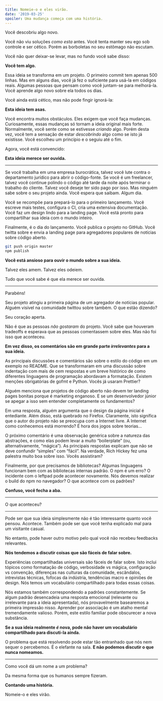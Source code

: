 ```yaml
---
title: Nomeie-o e eles virão.
date: '2019-03-25'
spoiler: Uma mudança começa com uma história.
---
```


Você descobriu algo novo.

Você não viu soluções *como esta* antes. Você tenta manter seu ego sob controle e ser cético. Porém as borboletas no seu estômago não escutam.

Você não quer deixar-se levar, mas no fundo você sabe disso:

**Você tem algo.**

Essa ideia se transforma em um projeto. O primeiro commit tem apenas 500 linhas. Mas em alguns dias, você já fez o suficiente para usá-la em códigos reais. Algumas pessoas que pensam como você juntam-se para melhorá-la. Você aprende algo novo sobre ela todos os dias.

Você ainda está cético, mas não pode fingir ignorá-la:

**Esta ideia tem asas.**

Você encontra muitos obstáculos. Eles exigem que você faça mudanças. Curiosamente, essas mudanças só tornam a ideia original mais forte. Normalmente, você sente como se estivesse *criando* algo. Porém desta vez, você tem a sensação de estar *descobrindo* algo como se isto já existisse. Você escolheu um princípio e o seguiu até o fim.

Agora, você está convencido:

**Esta ideia merece ser ouvida.**

---

Se você trabalha em uma empresa burocrática, talvez você lute contra o departamento jurídico para abrir o código-fonte. Se você é um freelancer, talvez você continue polindo o código até tarde da noite após terminar o trabalho do cliente. Talvez você deseje ter sido pago por isso. Mas ninguém sabe sobre o seu projeto ainda. Você espera que saibam. Algum dia.

Você se recompõe para prepará-lo para o primeiro lançamento. Você escreve mais testes, configura o CI, cria uma extensiva documentação. Você faz um design lindo para a landing page. Você está pronto para compartilhar sua ideia com o mundo inteiro.

Finalmente, é o dia do lançamento. Você publica o projeto no GitHub. Você twitta sobre e envia a landing page para agregadores populares de notícias sobre código aberto.

```bash
git push origin master
npm publish
```

**Você está ansioso para ouvir o mundo sobre a sua ideia.**

Talvez eles amem. Talvez eles odeiem.

Tudo que você sabe é que ela merece ser ouvida.

---

Parabéns!

Seu projeto atingiu a primeira página de um agregador de notícias popular. Alguém visível na comunidade twittou sobre também. O que estão dizendo?

Seu coração aperta.

Não é que as pessoas *não gostaram* do projeto. Você sabe que houveram tradeoffs e esperava que as pessoas comentassem sobre eles. Mas não foi isso que aconteceu.

**Em vez disso, os comentários são em grande parte *irrelevantes* para a sua ideia.**

As principais discussões e comentários são sobre o estilo do código em um exemplo no README. Que se transformaram em uma discussão sobre indentação com mais de cem respostas e um breve histórico de como diferentes linguagens de programação abordavam a formatação. Existem menções obrigatórias de gofmt e Python. Vocês já usaram Prettier?

Alguém menciona que projetos de código aberto não devem ter landing pages bonitas porque é marketing enganoso. E se um desenvolvedor júnior se apegar a isso sem entender completamente os fundamentos?

Em uma resposta, alguém argumenta que o design da página inicial é entediante. Além disso, está quebrado no Firefox. Claramente, isto significa que o autor do projeto não se preocupa com a Internet livre. A Internet como conhecemos está morrendo? É hora dos jogos sobre teorias...

O próximo comentário é uma observação genérica sobre a natureza das abstrações, e como elas podem levar a muito “boilerplate” (ou, alternativamente, “mágica”). As principais respostas explicam que não se deve confundir “simples” com “fácil”. Na verdade, Rich Hickey fez uma palestra muito boa sobre isso. Vocês assistiram?

Finalmente, por que precisamos de bibliotecas? Algumas linguagens funcionam bem com as bibliotecas internas padrão. O npm é um erro? O incidente com o leftpad pode acontecer novamente. Nós devemos realizar o build do npm no navegador? O que acontece com os padrões?

**Confuso, você fecha a aba.**

---

O que aconteceu?

---

Pode ser que sua ideia simplesmente não é tão interessante quanto você pensou. Acontece. Também pode ser que você tenha explicado mal para um visitante casual.

No entanto, pode haver outro motivo pelo qual você não recebeu feedbacks relevantes.

**Nós tendemos a discutir coisas que são fáceis de falar sobre.**

Experiências compartilhadas universais são fáceis de falar sobre. Isto inclui tópicos como formatação de código, verbosidade vs mágica, configuração vs convenção, diferenças nas culturas da comunidade, escândalos, intrevistas técnicas, fofocas da indústria, tendências macro e opiniões de design. Nós temos um vocabulário compartilhado para todas essas coisas.

Nós estamos também correspondendo a padrões constantemente. Se algum padrão desencadeia uma resposta emocional (relevante ou irrelevante para a ideia apresentada), nós provavelmente basearemos a primeira impressão nisso. Aprender por associação é um atalho mental tremendamente valioso. Porém, este estilo familiar pode obscurecer a nova substância.

**Se a sua ideia realmente _é_ nova, pode não haver um vocabulário compartilhado para discuti-la ainda.**

O problema que está resolvendo pode estar tão entranhado que nós nem sequer o percebemos. É o elefante na sala. **E não podemos discutir o que nunca nomeamos.**

---

Como você dá um nome a um problema?

Da mesma forma que os humanos sempre fizeram.

**Contando uma história.**

Nomeie-o e eles virão.
